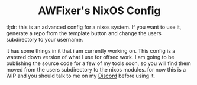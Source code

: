 [Discord]: https://inv.wtf/deadinside

<h1 align="center"> AWFixer's NixOS Config</h1>

tl;dr: this is an advanced config for a nixos system. If you want to use it, generate a repo from the template button and change the users subdirectory to your username.

it has some things in it that i am currently working on. This config is a watered down version of what I use for offsec work. I am going to be publishing the source code for a few of my tools soon, so you will find them moved from the users subdirectory to the nixos modules. for now this is a WIP and you should talk to me on my [Discord] before using it.
